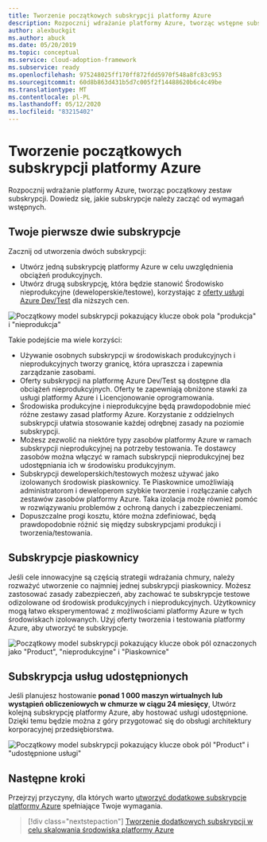 ```yaml
---
title: Tworzenie początkowych subskrypcji platformy Azure
description: Rozpocznij wdrażanie platformy Azure, tworząc wstępne subskrypcje.
author: alexbuckgit
ms.author: abuck
ms.date: 05/20/2019
ms.topic: conceptual
ms.service: cloud-adoption-framework
ms.subservice: ready
ms.openlocfilehash: 975248025ff170ff872fdd5970f548a8fc83c953
ms.sourcegitcommit: 60d8b863d431b5d7c005f2f14488620b6c4c49be
ms.translationtype: MT
ms.contentlocale: pl-PL
ms.lasthandoff: 05/12/2020
ms.locfileid: "83215402"
---
```

# <a name="create-your-initial-azure-subscriptions"></a>Tworzenie początkowych subskrypcji platformy Azure

Rozpocznij wdrażanie platformy Azure, tworząc początkowy zestaw subskrypcji. Dowiedz się, jakie subskrypcje należy zacząć od wymagań wstępnych.

## <a name="your-first-two-subscriptions"></a>Twoje pierwsze dwie subskrypcje

Zacznij od utworzenia dwóch subskrypcji:

- Utwórz jedną subskrypcję platformy Azure w celu uwzględnienia obciążeń produkcyjnych.
- Utwórz drugą subskrypcję, która będzie stanowić Środowisko nieprodukcyjne (deweloperskie/testowe), korzystając z [oferty usługi Azure Dev/Test](https://azure.microsoft.com/pricing/dev-test) dla niższych cen.

![Początkowy model subskrypcji pokazujący klucze obok pola "produkcja" i "nieprodukcja"](../../_images/ready/initial-subscription-model.png)

<!-- docsTest:ignore Dev/Test -->

Takie podejście ma wiele korzyści:

- Używanie osobnych subskrypcji w środowiskach produkcyjnych i nieprodukcyjnych tworzy granicę, która upraszcza i zapewnia zarządzanie zasobami.
- Oferty subskrypcji na platformę Azure Dev/Test są dostępne dla obciążeń nieprodukcyjnych. Oferty te zapewniają obniżone stawki za usługi platformy Azure i Licencjonowanie oprogramowania.
- Środowiska produkcyjne i nieprodukcyjne będą prawdopodobnie mieć różne zestawy zasad platformy Azure. Korzystanie z oddzielnych subskrypcji ułatwia stosowanie każdej odrębnej zasady na poziomie subskrypcji.
- Możesz zezwolić na niektóre typy zasobów platformy Azure w ramach subskrypcji nieprodukcyjnej na potrzeby testowania. Te dostawcy zasobów można włączyć w ramach subskrypcji nieprodukcyjnej bez udostępniania ich w środowisku produkcyjnym.
- Subskrypcji deweloperskich/testowych możesz używać jako izolowanych środowisk piaskownicy. Te Piaskownice umożliwiają administratorom i deweloperom szybkie tworzenie i rozłączanie całych zestawów zasobów platformy Azure. Taka izolacja może również pomóc w rozwiązywaniu problemów z ochroną danych i zabezpieczeniami.
- Dopuszczalne progi kosztu, które można zdefiniować, będą prawdopodobnie różnić się między subskrypcjami produkcji i tworzenia/testowania.

## <a name="sandbox-subscriptions"></a>Subskrypcje piaskownicy

Jeśli cele innowacyjne są częścią strategii wdrażania chmury, należy rozważyć utworzenie co najmniej jednej subskrypcji piaskownicy. Możesz zastosować zasady zabezpieczeń, aby zachować te subskrypcje testowe odizolowane od środowisk produkcyjnych i nieprodukcyjnych. Użytkownicy mogą łatwo eksperymentować z możliwościami platformy Azure w tych środowiskach izolowanych. Użyj oferty tworzenia i testowania platformy Azure, aby utworzyć te subskrypcje.

![Początkowy model subskrypcji pokazujący klucze obok pól oznaczonych jako "Product", "nieprodukcyjne" i "Piaskownice"](../../_images/ready/initial-subscription-model-with-sandboxes.png)

## <a name="shared-services-subscription"></a>Subskrypcja usług udostępnionych

Jeśli planujesz hostowanie **ponad 1 000 maszyn wirtualnych lub wystąpień obliczeniowych w chmurze w ciągu 24 miesięcy**, Utwórz kolejną subskrypcję platformy Azure, aby hostować usługi udostępnione. Dzięki temu będzie można z góry przygotować się do obsługi architektury korporacyjnej przedsiębiorstwa.

![Początkowy model subskrypcji pokazujący klucze obok pól "Product" i "udostępnione usługi"](../../_images/ready/initial-subscription-model-with-shared-services.png)

## <a name="next-steps"></a>Następne kroki

Przejrzyj przyczyny, dla których warto [utworzyć dodatkowe subskrypcje platformy Azure](./scale-subscriptions.md) spełniające Twoje wymagania.

> [!div class="nextstepaction"]
> [Tworzenie dodatkowych subskrypcji w celu skalowania środowiska platformy Azure](./scale-subscriptions.md)
